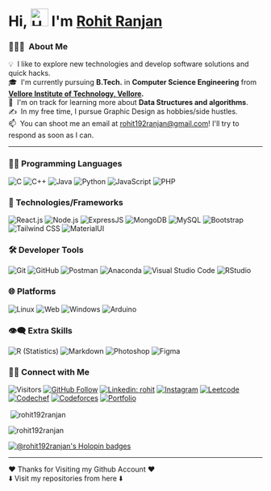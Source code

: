 <h1 >Hi, <img src="https://raw.githubusercontent.com/Tarikul-Islam-Anik/Animated-Fluent-Emojis/master/Emojis/Hand%20gestures/Handshake.png" alt="Handshake" width="35" height="35"/> I'm <a href='https://rohitranjan.netlify.app/' target='_blank'>Rohit Ranjan</a></h1>

### 👨🏻‍💻 &nbsp;About Me

💡 &nbsp;I like to explore new technologies and develop software solutions and quick hacks.\
🎓 &nbsp;I'm currently pursuing **B.Tech.** in **Computer Science Engineering** from **[Vellore Institute of Technology, Vellore](https://vit.ac.in/).**\
🌱 &nbsp;I'm on track for learning more about **Data Structures and algorithms**.\
✍️ &nbsp;In my free time, I pursue Graphic Design as hobbies/side hustles.\
📫 &nbsp;You can shoot me an email at rohit192ranjan@gmail.com! I'll try to respond as soon as I can.
 
 <hr>
 
### 👨‍💻 Programming Languages

![C](https://img.shields.io/badge/-C-05122A?style=flat&logo=C&logoColor=A8B9CC)
![C++](https://img.shields.io/badge/C%2B%2B-00599C?style=badge&logo=c%2B%2B&logoColor=white)
![Java](https://img.shields.io/badge/Java-F0931C?style=badge&logo=java&logoColor=F7DF1E)
![Python](https://img.shields.io/badge/Python-FFD43B?style=badge&logo=python&logoColor=blue)
  ![JavaScript](https://img.shields.io/badge/JavaScript-323330?style=badge&logo=javascript&logoColor=F7DF1E)
  ![PHP](https://img.shields.io/badge/PHP-777BB4?style=badge&logo=php&logoColor=white)

  
  ### 🚀 Technologies/Frameworks
  
  ![React.js](https://img.shields.io/badge/React.js-20232A?style=badge&logo=react&logoColor=61DAFB)
  ![Node.js](https://img.shields.io/badge/Node.js-339933?style=badge&logo=nodedotjs&logoColor=white)
  ![ExpressJS](https://img.shields.io/badge/Express.js-000000?style=badge&logo=express&logoColor=white)
  ![MongoDB](https://img.shields.io/badge/MongoDB-4EA94B?style=badge&logo=mongodb&logoColor=white)
  ![MySQL](https://img.shields.io/badge/MySQL-005C84?style=badge&logo=mysql&logoColor=white)
  ![Bootstrap](https://img.shields.io/badge/Bootstrap-563D7C?style=badge&logo=bootstrap&logoColor=white)
  ![Tailwind CSS](https://img.shields.io/badge/Tailwind_CSS-38B2AC?style=badge&logo=tailwind-css&logoColor=white)
  ![MaterialUI](https://img.shields.io/badge/Material%20UI-007FFF?style=badge&logo=mui&logoColor=white)
  
  ### 🛠️ Developer Tools
  
  ![Git](https://img.shields.io/badge/GIT-E44C30?style=badge&logo=git&logoColor=white)
  ![GitHub](https://img.shields.io/badge/GitHub-100000?style=badge&logo=github&logoColor=white)
  ![Postman](https://img.shields.io/badge/Postman-FF6C37?style=badge&logo=Postman&logoColor=white)
  ![Anaconda](https://img.shields.io/badge/conda-342B029.svg?&style=badge&logo=anaconda&logoColor=white)
  ![Visual Studio Code](https://img.shields.io/badge/-Visual%20Studio%20Code-05122A?style=flat&logo=visual-studio-code&logoColor=007ACC)
![RStudio](https://img.shields.io/badge/-RStudio-05122A?style=flat&logo=rstudio)
  
  ### 🌐 Platforms
  
  ![Linux](https://img.shields.io/badge/Linux-FCC624?style=badge&logo=linux&logoColor=black)
  ![Web](https://img.shields.io/badge/Web-4285F4?style=badge&logo=Google-chrome&logoColor=white)
  ![Windows](https://img.shields.io/badge/Windows-0078D6?style=badge&logo=windows&logoColor=white)
  ![Arduino](https://img.shields.io/badge/Arduino-00979D?style=badge&logo=Arduino&logoColor=white)

 ### 👁️‍🗨️ Extra Skills

![R (Statistics)](https://img.shields.io/badge/-R-05122A?style=flat&logo=R&logoColor=276DC3)
![Markdown](https://img.shields.io/badge/-Markdown-05122A?style=flat&logo=markdown)
![Photoshop](https://img.shields.io/badge/-Photoshop-05122A?style=flat&logo=adobe-photoshop)
![Figma](https://img.shields.io/badge/-figma-%23F24E1E.svg?style=flat&logo=figma&logoColor=white)


### 🤝🏻 Connect with Me

![Visitors](https://komarev.com/ghpvc/?username=your-github-rohit192ranjan&color=blue&style=badge&label=Visitors)
[![GitHub Follow](https://img.shields.io/github/followers/rohit192ranjan?label=Follow&style=social)](https://github.com/rohit192ranjan)
[![Linkedin: rohit](https://img.shields.io/badge/-rohit192ranjan-blue?style=badge&logo=Linkedin&logoColor=white&link=https://www.linkedin.com/in/rohit192ranjan/)](https://www.linkedin.com/in/rohit192ranjan/)
[![Instagram](https://img.shields.io/badge/Instagram-E4405F?style=badge&logo=instagram&logoColor=white)](https://instagram.com/_rohitranjan_)
[![Leetcode](https://img.shields.io/badge/-LeetCode-FFA116?style=badge&logo=LeetCode&logoColor=black)](https://leetcode.com/rohit192ranjan/)
[![Codechef](https://img.shields.io/badge/-CodeChef-5B4638?style=badge&logo=CodeChef&logoColor=white)](https://www.codechef.com/users/rohit192)
[![Codeforces](https://img.shields.io/badge/-Codeforces-5B4638?style=badge&logo=Codeforces&logoColor=white)](https://codeforces.com/profile/mr.rohitranjan)
[![Portfolio](https://img.shields.io/badge/Portfolio-8062D6?style=badge&logo=About.me&logoColor=white)](https://rohitranjan.netlify.app/)


<p>&nbsp;<img align="center" src="https://github-readme-stats.vercel.app/api?username=rohit192ranjan&show_icons=true&locale=en" alt="rohit192ranjan" /></p>
<p><img align="center" src="https://github-readme-streak-stats.herokuapp.com/?user=rohit192ranjan&" alt="rohit192ranjan" /></p>

[![@rohit192ranjan's Holopin badges](https://holopin.me/rohit192ranjan)](https://holopin.io/@rohit192ranjan)

-----
❤️ Thanks for Visiting my Github Account ❤️
<br>
⬇️ Visit my repositories from here ⬇️

